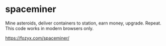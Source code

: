 # spaceminer
Mine asteroids, deliver containers to station, earn money, upgrade. Repeat.
This code works in modern browsers only.

https://fozyx.com/spaceminer/
